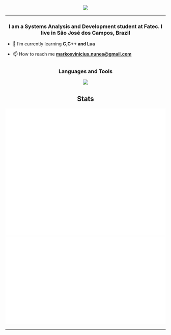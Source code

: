 <p align="center" >
<image  src="https://github.com/MarkVN2/MarkVN2/assets/105757405/ae5a6d96-7335-4c46-bed2-8ab2f474fec5"/>
</p>
<hr>
<h3 align="center"> I am a Systems Analysis and Development student at Fatec. I live in São José dos Campos, Brazil </h3>
  
- 🌱 I’m currently learning **C,C++ and Lua**

- 📫 How to reach me **markosvinicius.nunes@gmail.com**

<p align="left">
</p>

##


<h3 align="center">Languages and Tools</h3>
<p align="center">
  <a href="https://skillicons.dev">
    <img src="https://skillicons.dev/icons?i=html,css,js,ts,react,nextjs,bootstrap,cs,cpp,java,python,flask,mysql,aws,vercel,godot,unity,idea,vscode&perline=4">
  </a>
</p>

<h2 align="center">Stats</h2>
<div align="center">
  <picture>
  <img src="/metrics.classic.svg" alt="Metrics">
  </picture>
  <picture>
  <img src="/metrics.plugin.steam.svg" alt="SteamMetrics">
  </picture>
</div>
<hr/>

